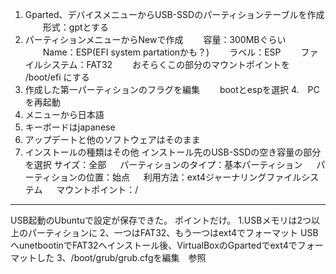 1. Gparted、デバイスメニューからUSB-SSDのパーティションテーブルを作成
　　形式：gptとする
2. パーティションメニューからNewで作成
　　容量：300MBぐらい
　　Name：ESP(EFI system partationかも？)
　　ラベル：ESP
　　ファイルシステム：FAT32
　　おそらくこの部分のマウントポイントを /boot/efi にする
3. 作成した第一パーティションのフラグを編集
　　bootとespを選択
4.　PCを再起動
5. メニューから日本語
6. キーボードはjapanese
7. アップデートと他のソフトウェアはそのまま
8. インストールの種類はその他
   インストール先のUSB-SSDの空き容量の部分を選択
   サイズ：全部
　 パーティションのタイプ：基本パーティション
　 パーティションの位置：始点
　 利用方法：ext4ジャーナリングファイルシステム
　 マウントポイント：/　

---
USB起動のUbuntuで設定が保存できた。
ポイントだけ。
1.USBメモリは2つ以上のパーティションに
2、一つはFAT32、もう一つはext4でフォーマット
USBへunetbootinでFAT32へインストール後、VirtualBoxのGpartedでext4でフォーマットした
3、/boot/grub/grub.cfgを編集　参照
